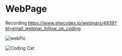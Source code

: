 # WebPage

Recording https://www.shecodes.io/webinars/4939?el=email_webinar_follow_up_coding

![webPic](https://github.com/user-attachments/assets/b1c27cb6-cea8-4618-aeaf-95378ca96746)

![Coding Cat](https://github.com/user-attachments/assets/8436757b-b0ab-4ed6-9531-aa432e21c038)

